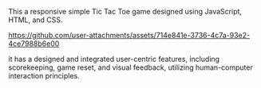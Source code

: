 This a responsive simple Tic Tac Toe game designed using JavaScript, HTML, and CSS. 


https://github.com/user-attachments/assets/714e841e-3736-4c7a-93e2-4ce7988b6e00

it has a designed and integrated user-centric features, including scorekeeping, game reset, and visual feedback, utilizing human-computer interaction principles.

